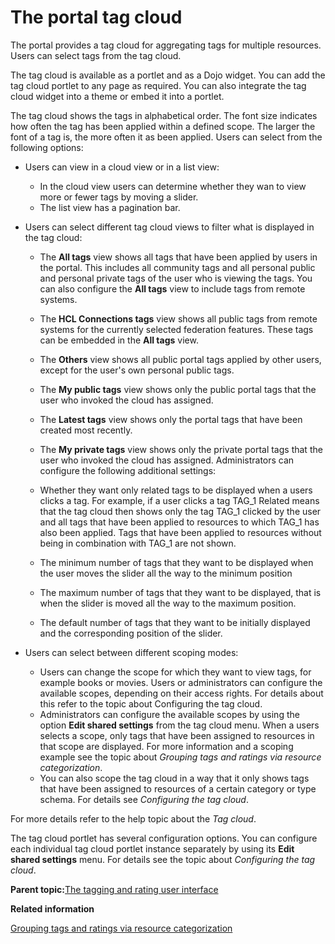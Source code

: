 # The portal tag cloud

The portal provides a tag cloud for aggregating tags for multiple resources. Users can select tags from the tag cloud.

The tag cloud is available as a portlet and as a Dojo widget. You can add the tag cloud portlet to any page as required. You can also integrate the tag cloud widget into a theme or embed it into a portlet.

The tag cloud shows the tags in alphabetical order. The font size indicates how often the tag has been applied within a defined scope. The larger the font of a tag is, the more often it as been applied. Users can select from the following options:

-   Users can view in a cloud view or in a list view:
    -   In the cloud view users can determine whether they wan to view more or fewer tags by moving a slider.
    -   The list view has a pagination bar.
-   Users can select different tag cloud views to filter what is displayed in the tag cloud:

    -   The **All tags** view shows all tags that have been applied by users in the portal. This includes all community tags and all personal public and personal private tags of the user who is viewing the tags. You can also configure the **All tags** view to include tags from remote systems.
    -   The **HCL Connections tags** view shows all public tags from remote systems for the currently selected federation features. These tags can be embedded in the **All tags** view.
    -   The **Others** view shows all public portal tags applied by other users, except for the user's own personal public tags.
    -   The **My public tags** view shows only the public portal tags that the user who invoked the cloud has assigned.
    -   The **Latest tags** view shows only the portal tags that have been created most recently.
    -   The **My private tags** view shows only the private portal tags that the user who invoked the cloud has assigned.
    Administrators can configure the following additional settings:

    -   Whether they want only related tags to be displayed when a users clicks a tag. For example, if a user clicks a tag TAG\_1 Related means that the tag cloud then shows only the tag TAG\_1 clicked by the user and all tags that have been applied to resources to which TAG\_1 has also been applied. Tags that have been applied to resources without being in combination with TAG\_1 are not shown.
    -   The minimum number of tags that they want to be displayed when the user moves the slider all the way to the minimum position
    -   The maximum number of tags that they want to be displayed, that is when the slider is moved all the way to the maximum position.
    -   The default number of tags that they want to be initially displayed and the corresponding position of the slider.
-   Users can select between different scoping modes:
    -   Users can change the scope for which they want to view tags, for example books or movies. Users or administrators can configure the available scopes, depending on their access rights. For details about this refer to the topic about Configuring the tag cloud.
    -   Administrators can configure the available scopes by using the option **Edit shared settings** from the tag cloud menu. When a users selects a scope, only tags that have been assigned to resources in that scope are displayed. For more information and a scoping example see the topic about *Grouping tags and ratings via resource categorization*.
    -   You can also scope the tag cloud in a way that it only shows tags that have been assigned to resources of a certain category or type schema. For details see *Configuring the tag cloud*.

For more details refer to the help topic about the *Tag cloud*.

The tag cloud portlet has several configuration options. You can configure each individual tag cloud portlet instance separately by using its **Edit shared settings** menu. For details see the topic about *Configuring the tag cloud*.

**Parent topic:**[The tagging and rating user interface](../admin-system/tag_rate_ui.md)

**Related information**  


[Grouping tags and ratings via resource categorization](../admin-system/tag_rate_adm_grp_rescat.md)

